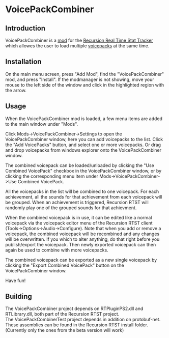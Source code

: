 # VoicePackCombiner
## Introduction
VoicePackCombiner is a [mod] for the [Recursion Real Time Stat Tracker] which allowes the user to load multiple [voicepacks] at the same time.

[mod]: <http://link_to_mod_forum_post>
[voicepacks]: <https://recursion.tk/forumdisplay.php?50-Mods>
[Recursion Real Time Stat Tracker]: <https://recursiontracker.com/>

## Installation

On the main menu screen, press "Add Mod", find the "VoicePackCombiner" mod, and press "Install". 
If the modmanager is not showing, 
move your mouse to the left side of the window and click in the highlighted region with the arrow.

## Usage
When the VoicePackCombiner mod is loaded, a few menu items are added to the main window under "Mods".  

  
Click Mods->VoicePackCombiner->Settings to open the VoicePackCombiner window, here you can add voicepacks to the list.
Click the "Add VoicePacks" button, and select one or more voicepacks. Or drag and drop voicepacks from windows explorer onto the VoicePackCombiner window.  

The combined voicepack can be loaded/unloaded by clicking the "Use Combined VoicePack" checkbox in the VoicePackCombiner window, 
or by clicking the corresponding menu item under Mods->VoicePackCombiner->Use Combined VoicePack.

All the voicepacks in the list will be combined to one voicepack. 
For each achievement, all the sounds for that achievement from each voicepack will be grouped. 
When an achievement is triggered, Recursion RTST will randomly play one of the grouped sounds for that achievment.

When the combined voicepack is in use, it can be edited like a normal voicepack via the voicepack editor menu of the Recursion RTST client (Tools->Options->Audio->Configure). 
Note that when you add or remove a voicepack, the combined voicepack will be recombined and any changes will be overwritten.
If you which to alter anything, do that right before you publish/export the voicepack. Then newly exported voicepack can then again be used
to combine with more voicepacks.

The combined voicepack can be exported as a new single voicepack by clicking the "Export Combined VoicePack" button on the VoicePackCombiner window.

Have fun!


## Building
The VoicePackCombiner project depends on RTPluginPS2.dll and RTLibrary.dll, both part of the Recursion RTST project.  
The VoicePackCombinerTest project depends in addition on protobuf-net.  
These assemblies can be found in the Recursion RTST install folder. (Currently only the ones from the beta version will work)


